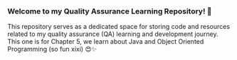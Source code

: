 ### Welcome to my Quality Assurance Learning Repository! 🚀

This repository serves as a dedicated space for storing code and resources related to my quality assurance (QA) learning and development journey. 
This one is for Chapter 5, we learn about Java and Object Oriented Programming (so fun xixi) 😍✨